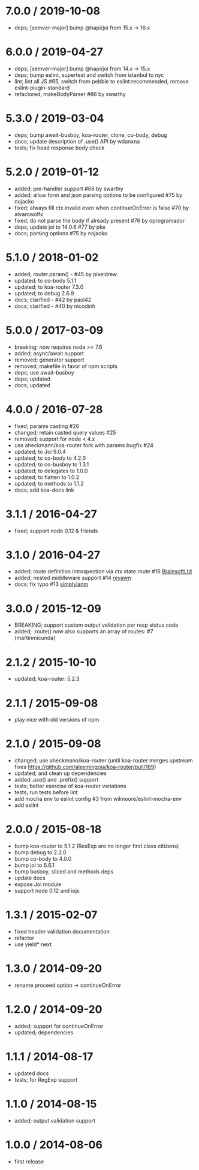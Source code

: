 7.0.0 / 2019-10-08
==================

  * deps; [semver-major] bump @hapi/joi from 15.x -> 16.x

6.0.0 / 2019-04-27
==================

  * deps; [semver-major] bump @hapi/joi from 14.x -> 15.x
  * deps; bump eslint, supertest and switch from istanbul to nyc
  * lint; lint all JS #65, switch from pebble to eslint:recommended, remove eslint-plugin-standard
  * refactored; makeBodyParser #86 by swarthy

5.3.0 / 2019-03-04
==================

  * deps; bump await-busboy, koa-router, clone, co-body, debug
  * docs; update description of .use() API by wdanxna
  * tests; fix head response body check

5.2.0 / 2019-01-12
==================

 * added; pre-handler support #66 by swarthy 
 * added; allow form and json parsing options to be configured #75 by nojacko
 * fixed; always fill ctx.invalid even when continueOnError is false #70 by alvarowolfx
 * fixed; do not parse the body if already present #76 by oprogramador
 * deps; update joi to 14.0.6 #77 by pke
 * docs; parsing options #75 by nojacko

5.1.0 / 2018-01-02
==================

 * added; router.param() - #45 by pixeldrew
 * updated; to co-body 5.1.1
 * updated; to koa-router 7.3.0
 * updated; to debug 2.6.9
 * docs; clarified - #42 by paul42
 * docs; clarified - #40 by nicodinh

5.0.0 / 2017-03-09
==================

 * breaking; now requires node >= 7.6
 * added; async/await support
 * removed; generator support
 * removed; makefile in favor of npm scripts
 * deps; use await-busboy
 * deps; updated
 * docs; updated

4.0.0 / 2016-07-28
==================

 * fixed; params casting #26
 * changed; retain casted query values #25
 * removed; support for node < 4.x
 * use aheckmann/koa-router fork with params bugfix #24
 * updated; to Joi 9.0.4
 * updated; to co-body to 4.2.0
 * updated; to co-busboy to 1.3.1
 * updated; to delegates to 1.0.0
 * updated; to flatten to 1.0.2
 * updated; to methods to 1.1.2
 * docs; add koa-docs link

3.1.1 / 2016-04-27
==================

 * fixed; support node 0.12 & friends

3.1.0 / 2016-04-27
==================

 * added; route definition introspection via ctx.state.route #16 [BrainsoftLtd](https://github.com/BrainsoftLtd)
 * added; nested middleware support #14 [reyawn](https://github.com/reyawn)
 * docs; fix typo #13 [simplyianm](https://github.com/simplyianm)

3.0.0 / 2015-12-09
==================

 * BREAKING; support custom output validation per resp status code
 * added; .route() now also supports an array of routes: #7 (martinmicunda)

2.1.2 / 2015-10-10
==================

 * updated; koa-router: 5.2.3

2.1.1 / 2015-09-08
==================

 * play nice with old versions of npm

2.1.0 / 2015-09-08
==================

 * changed; use aheckmann/koa-router (until koa-router merges upstream fixes https://github.com/alexmingoia/koa-router/pull/169)
 * updated; and clean up dependencies
 * added .use() and .prefix() support
 * tests; better exercise of koa-router variations
 * tests; run tests before lint
 * add mocha env to eslint config #3 from wilmoore/eslint-mocha-env
 * add eslint

2.0.0 / 2015-08-18
==================

 * bump koa-router to 5.1.2 (RexExp are no longer first class citizens)
 * bump debug to 2.2.0
 * bump co-body to 4.0.0
 * bump joi to 6.6.1
 * bump busboy, sliced and methods deps
 * update docs
 * expose Joi module
 * support node 0.12 and iojs

1.3.1 / 2015-02-07
==================

 * fixed header validation documentation
 * refactor
 * use yield* next

1.3.0 / 2014-09-20
==================

 * rename proceed option -> continueOnError

1.2.0 / 2014-09-20
==================

 * added; support for continueOnError
 * updated; dependencies

1.1.1 / 2014-08-17
==================

 * updated docs
 * tests; for RegExp support

1.1.0 / 2014-08-15
==================

 * added; output validation support

1.0.0 / 2014-08-06
==================

 * first release
